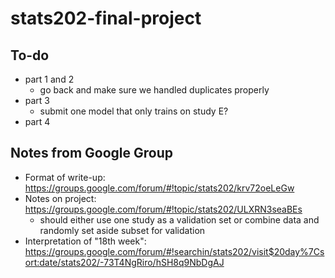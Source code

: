 # stats202-final-project

## To-do
- part 1 and 2
  - go back and make sure we handled duplicates properly
- part 3
  - submit one model that only trains on study E?
- part 4

## Notes from Google Group
- Format of write-up: https://groups.google.com/forum/#!topic/stats202/krv72oeLeGw
- Notes on project: https://groups.google.com/forum/#!topic/stats202/ULXRN3seaBEs
  - should either use one study as a validation set or combine data and randomly set aside subset for validation
- Interpretation of "18th week": https://groups.google.com/forum/#!searchin/stats202/visit$20day%7Csort:date/stats202/-73T4NgRiro/hSH8q9NbDgAJ
